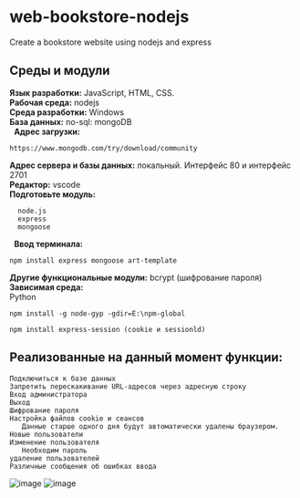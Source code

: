 # web-bookstore-nodejs
Create a bookstore website using nodejs and express  
## Среды и модули
**Язык разработки:** JavaScript, HTML, CSS.  
**Рабочая среда:** nodejs  
**Среда разработки:** Windows  
**База данных:** no-sql: mongoDB  
&nbsp; **Адрес загрузки:**  
```
https://www.mongodb.com/try/download/community
```  
**Адрес сервера и базы данных:** локальный. Интерфейс 80 и интерфейс 2701  
**Редактор:** vscode  
**Подготовьте модуль:**  
```
  node.js  
  express  
  mongoose
```  
&nbsp; **Ввод терминала:**  
```
npm install express mongoose art-template
```  
**Другие функциональные модули:** bcrypt (шифрование пароля)  
**Зависимая среда:**  
Python  
```
npm install -g node-gyp -gdir=E:\npm-global
```  
```
npm install express-session (cookie и sessionld)
```
## Реализованные на данный момент функции:
```
Подключиться к базе данных
Запретить перескакивание URL-адресов через адресную строку
Вход администратора
Выход
Шифрование пароля
Настройка файлов cookie и сеансов
   Данные старше одного дня будут автоматически удалены браузером.
Новые пользователи
Изменение пользователя
   Необходим пароль
удаление пользователей
Различные сообщения об ошибках ввода
```
![image](https://github.com/Zmake7/web-bookstore-nodejs/assets/120714851/57f72bdb-7ac5-4fae-9a95-77e52890aa96)
![image](https://github.com/Zmake7/web-bookstore-nodejs/assets/120714851/cc38bad2-994c-4b26-b759-674b38243574)


